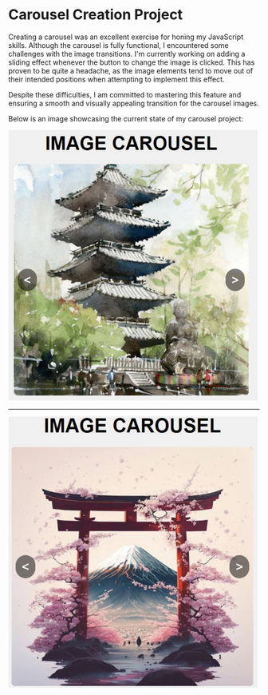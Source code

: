 # Carousel Creation Project

Creating a carousel was an excellent exercise for honing my JavaScript skills. Although the carousel is fully functional, I encountered some challenges with the image transitions. I'm currently working on adding a sliding effect whenever the button to change the image is clicked. This has proven to be quite a headache, as the image elements tend to move out of their intended positions when attempting to implement this effect.

Despite these difficulties, I am committed to mastering this feature and ensuring a smooth and visually appealing transition for the carousel images.

Below is an image showcasing the current state of my carousel project:

<img src="resources/readme1.jpg" style="width: 500px">
<hr>
<img src="resources/readme2.jpg" style="width: 500px">
